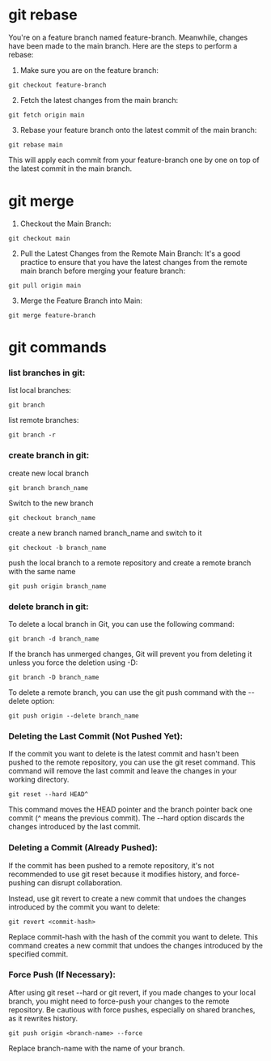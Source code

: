 # git rebase
You're on a feature branch named feature-branch.
Meanwhile, changes have been made to the main branch.
Here are the steps to perform a rebase:

1. Make sure you are on the feature branch:
```
git checkout feature-branch
```

2. Fetch the latest changes from the main branch:
```
git fetch origin main
```

3. Rebase your feature branch onto the latest commit of the main branch:
```
git rebase main
```

This will apply each commit from your feature-branch one by one on top of the latest commit in the main branch.

# git merge

1. Checkout the Main Branch:
```
git checkout main
```

2. Pull the Latest Changes from the Remote Main Branch:
It's a good practice to ensure that you have the latest changes from the remote main branch before merging your feature branch:
```
git pull origin main
```

3. Merge the Feature Branch into Main:
```
git merge feature-branch
```

# git commands

### list branches in git: 

list local branches: 
```
git branch
```

list remote branches: 
```
git branch -r
```
### create branch in git: 

create new local branch
```
git branch branch_name
```
Switch to the new branch
```
git checkout branch_name
```
create a new branch named branch_name and switch to it
```
git checkout -b branch_name
```
push the local branch to a remote repository and create a remote branch with the same name
```
git push origin branch_name
```

### delete branch in git: 

To delete a local branch in Git, you can use the following command: 
```
git branch -d branch_name
```

If the branch has unmerged changes, Git will prevent you from deleting it unless you force the deletion using -D: 
```
git branch -D branch_name
```

To delete a remote branch, you can use the git push command with the --delete option: 
```
git push origin --delete branch_name
```

### Deleting the Last Commit (Not Pushed Yet):
If the commit you want to delete is the latest commit and hasn't been pushed to the remote repository, you can use the git reset command. This command will remove the last commit and leave the changes in your working directory.

```
git reset --hard HEAD^
```

This command moves the HEAD pointer and the branch pointer back one commit (^ means the previous commit). The --hard option discards the changes introduced by the last commit.

### Deleting a Commit (Already Pushed):
If the commit has been pushed to a remote repository, it's not recommended to use git reset because it modifies history, and force-pushing can disrupt collaboration.

Instead, use git revert to create a new commit that undoes the changes introduced by the commit you want to delete:

```
git revert <commit-hash>
```

Replace commit-hash with the hash of the commit you want to delete. This command creates a new commit that undoes the changes introduced by the specified commit.

### Force Push (If Necessary):
After using git reset --hard or git revert, if you made changes to your local branch, you might need to force-push your changes to the remote repository. Be cautious with force pushes, especially on shared branches, as it rewrites history.

```
git push origin <branch-name> --force
```

Replace branch-name with the name of your branch.
